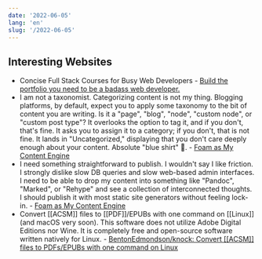 ```yaml
---
date: '2022-06-05'
lang: 'en'
slug: '/2022-06-05'
---
```


## Interesting Websites

- Concise Full Stack Courses for Busy Web Developers - [Build the portfolio you need to be a badass web developer.](https://egghead.io/)
- I am not a taxonomist. Categorizing content is not my thing. Blogging platforms, by default, expect you to apply some taxonomy to the bit of content you are writing. Is it a "page", "blog", "node", "custom node", or "custom post type"? It overlooks the option to tag it, and if you don't, that's fine. It asks you to assign it to a category; if you don't, that is not fine. It lands in "Uncategorized," displaying that you don't care deeply enough about your content. Absolute "blue shirt" 👕. - [Foam as My Content Engine](https://rheinardkorf.com/foam-as-my-content-engine/)
- I need something straightforward to publish. I wouldn't say I like friction. I strongly dislike slow DB queries and slow web-based admin interfaces. I need to be able to drop my content into something like "Pandoc", "Marked", or "Rehype" and see a collection of interconnected thoughts. I should publish it with most static site generators without feeling lock-in. - [Foam as My Content Engine](https://rheinardkorf.com/foam-as-my-content-engine/)
- Convert [[ACSM]] files to [[PDF]]/EPUBs with one command on [[Linux]] \(and macOS very soon\). This software does not utilize Adobe Digital Editions nor Wine. It is completely free and open-source software written natively for Linux. - [BentonEdmondson/knock: Convert [[ACSM]] files to PDFs/EPUBs with one command on Linux](https://github.com/BentonEdmondson/knock)
